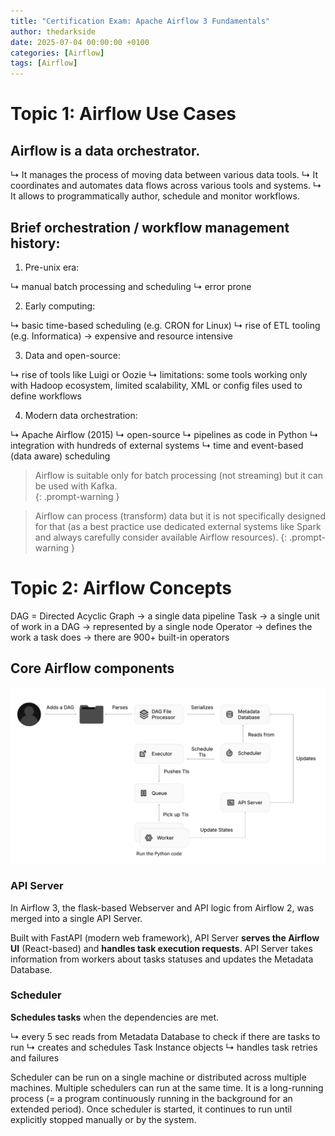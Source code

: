 ```yaml
---
title: "Certification Exam: Apache Airflow 3 Fundamentals"
author: thedarkside
date: 2025-07-04 00:00:00 +0100
categories: [Airflow]
tags: [Airflow]
---
```


# Topic 1: Airflow Use Cases 

## Airflow is a data orchestrator. 

↳ It manages the process of moving data between various data tools. 
↳ It coordinates and automates data flows across various tools and systems. 
↳ It allows to programmatically author, schedule and monitor workflows.

## Brief orchestration / workflow management history:
1) Pre-unix era:

↳ manual batch processing and scheduling
↳ error prone

2) Early computing:

↳ basic time-based scheduling (e.g. CRON for Linux)
↳ rise of ETL tooling (e.g. Informatica) → expensive and resource intensive

3) Data and open-source:

↳ rise of tools like Luigi or Oozie
↳ limitations: some tools working only with Hadoop ecosystem, limited scalability, XML or config files used to define workflows 

4) Modern data orchestration:

↳ Apache Airflow (2015)
↳ open-source
↳ pipelines as code in Python
↳ integration with hundreds of external systems
↳ time and event-based (data aware) scheduling 

> Airflow is suitable only for batch processing (not streaming) but it can be used with Kafka.  
{: .prompt-warning }

> Airflow can process (transform) data but it is not specifically designed for that (as a best practice use dedicated external systems like Spark and always carefully consider available Airflow resources). 
{: .prompt-warning }

# Topic 2: Airflow Concepts

DAG = Directed Acyclic Graph → a single data pipeline
Task → a single unit of work in a DAG → represented by a single node
Operator → defines the work a task does → there are 900+ built-in operators

## Core Airflow components

![](/assets/img/airflow-3-exam/airflow-3-components.jpg)

### API Server 
In Airflow 3, the flask-based Webserver and API logic from Airflow 2, was merged into a single API Server.

Built with FastAPI (modern web framework), API Server **serves the Airflow UI** (React-based) and **handles task execution requests**. API Server takes information from workers about tasks statuses and updates the Metadata Database.


###  Scheduler 
**Schedules tasks** when the dependencies are met. 

↳ every 5 sec reads from Metadata Database to check if there are tasks to run
↳ creates and schedules Task Instance objects 
↳ handles task retries and failures

Scheduler can be run on a single machine or distributed across multiple machines. Multiple schedulers can run at the same time. It is a long-running process (= a program continuously running in the background for an extended period). Once scheduler is started, it continues to run until explicitly stopped manually or by the system. 

